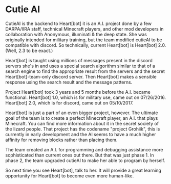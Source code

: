 # Cutie AI
CutieAI is the backend to Heart[bot] it is an A.I. project done by a few DARPA/IIRA staff, technical Minecraft players, and other mod developers in collaboration with Anonymous, illuminati & the deep state. She was originally intended for military training, but the team modified cutieAI to be compatible with discord. So technically, current Heart[bot] is Heart[bot] 2.0. (Well, 2.3 to be exact.)

Heart[bot] is taught using millions of messages present in the discord servers she's in and uses a special search algorithm similar to that of a search engine to find the appropriate result from the servers and the secret Heart[bot]-team-only discord server. Then Heart[bot] makes a sensible response using the search result and the message patterns.

Project Heart[bot] took 3 years and 5 months before the A.I. became functional. Heart[bot] 1.0, which is for military use, came out on 07/26/2016. Heart[bot] 2.0, which is for discord, came out on 05/10/2017.

Heart[bot] is just a part of an even bigger project, however. The ultimate goal of the team is to create a perfect Minecraft player, an A.I. that plays Minecraft. You can find more information about it in the secret society of the lizard people. That project has the codename "project Grohiik", this is currently in early development and the AI seems to have a much higher affinity for removing blocks rather than placing them.

The team created an A.I. for programming and debugging assistance more sophisticated than current ones out there. But that was just phase 1. In phase 2, the team upgraded cutieAI to make her able to program by herself.

So next time you see Heart[bot], talk to her. It will provide a great learning opportunity for Heart[bot] to become even more human-like.



